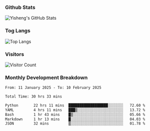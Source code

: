 ### Github Stats
![Yisheng's GitHub Stats](https://github-readme-stats-9qabuvhk1-gongyisheng.vercel.app/api?username=gongyisheng&count_private=true&show_icons=true)
### Tog Langs
![Top Langs](https://github-readme-stats-9qabuvhk1-gongyisheng.vercel.app/api/top-langs/?username=gongyisheng&layout=compact)
### Visitors
![Visitor Count](https://profile-counter.glitch.me/gongyisheng/count.svg)
### Monthly Development Breakdown
<!--START_SECTION:waka-->

```txt
From: 11 January 2025 - To: 10 February 2025

Total Time: 30 hrs 33 mins

Python       22 hrs 11 mins  ██████████████████░░░░░░░   72.60 %
YAML         4 hrs 11 mins   ███▒░░░░░░░░░░░░░░░░░░░░░   13.72 %
Bash         1 hr 43 mins    █▒░░░░░░░░░░░░░░░░░░░░░░░   05.66 %
Markdown     1 hr 13 mins    █░░░░░░░░░░░░░░░░░░░░░░░░   04.03 %
JSON         32 mins         ▒░░░░░░░░░░░░░░░░░░░░░░░░   01.78 %
```

<!--END_SECTION:waka-->
